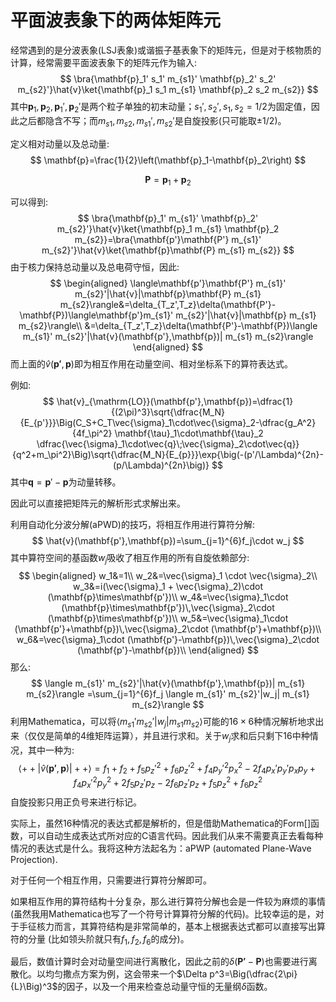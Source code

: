 # 平面波表象下的两体矩阵元

经常遇到的是分波表象(LSJ表象)或谐振子基表象下的矩阵元，但是对于核物质的计算，经常需要平面波表象下的矩阵元作为输入:
$$
\bra{\mathbf{p}_1' s_1' m_{s1}' \mathbf{p}_2' s_2' m_{s2}'}\hat{v}\ket{\mathbf{p}_1 s_1 m_{s1} \mathbf{p}_2 s_2 m_{s2}}
$$
其中$\mathbf{p}_1,\mathbf{p}_2,\mathbf{p}_1',\mathbf{p}_2'$是两个粒子单独的初末动量；$s_1',s_2',s_1,s_2=1/2$为固定值，因此之后都隐含不写；而$m_{s1},m_{s2},m_{s1}',m_{s2}'$是自旋投影(只可能取$\pm1/2$)。

定义相对动量以及总动量:
$$
\mathbf{p}=\frac{1}{2}\left(\mathbf{p}_1-\mathbf{p}_2\right)
$$

$$
\mathbf{P}=\mathbf{p}_1+\mathbf{p}_2
$$

可以得到:
$$
\bra{\mathbf{p}_1' m_{s1}' \mathbf{p}_2' m_{s2}'}\hat{v}\ket{\mathbf{p}_1 m_{s1} \mathbf{p}_2 m_{s2}}=\bra{\mathbf{p'}\mathbf{P'} m_{s1}' m_{s2}'}\hat{v}\ket{\mathbf{p}\mathbf{P} m_{s1} m_{s2}}
$$
由于核力保持总动量以及总电荷守恒，因此:
$$
\begin{aligned}
\langle\mathbf{p'}\mathbf{P'} m_{s1}' m_{s2}'|\hat{v}|\mathbf{p}\mathbf{P} m_{s1} m_{s2}\rangle&=\delta_{T_z',T_z}\delta(\mathbf{P'}-\mathbf{P})\langle\mathbf{p'}m_{s1}' m_{s2}'|\hat{v}|\mathbf{p} m_{s1} m_{s2}\rangle\\
&=\delta_{T_z',T_z}\delta(\mathbf{P'}-\mathbf{P})\langle m_{s1}' m_{s2}'|\hat{v}(\mathbf{p'},\mathbf{p})| m_{s1} m_{s2}\rangle
\end{aligned}
$$
而上面的$\hat{v}(\mathbf{p'},\mathbf{p})$即为相互作用在动量空间、相对坐标系下的算符表达式。

例如:
$$
\hat{v}_{\mathrm{LO}}(\mathbf{p'},\mathbf{p})=\dfrac{1}{(2\pi)^3}\sqrt{\dfrac{M_N}{E_{p'}}}\Big(C_S+C_T\vec{\sigma}_1\cdot\vec{\sigma}_2-\dfrac{g_A^2}{4f_\pi^2} \mathbf{\tau}_1\cdot\mathbf{\tau}_2 \dfrac{\vec{\sigma}_1\cdot\vec{q}\;\vec{\sigma}_2\cdot\vec{q}}{q^2+m_\pi^2}\Big)\sqrt{\dfrac{M_N}{E_{p}}}\exp{\big(-(p'/\Lambda)^{2n}-(p/\Lambda)^{2n}\big)}
$$
其中$\mathbf{q}=\mathbf{p}'-\mathbf{p}$为动量转移。

因此可以直接把矩阵元的解析形式求解出来。

利用自动化分波分解(aPWD)的技巧，将相互作用进行算符分解:
$$
\hat{v}(\mathbf{p'},\mathbf{p})=\sum_{j=1}^{6}f_j\cdot w_j
$$
其中算符空间的基函数$w_j$吸收了相互作用的所有自旋依赖部分:
$$
\begin{aligned}
w_1&=1\\
w_2&=\vec{\sigma}_1 \cdot \vec{\sigma}_2\\
w_3&=i(\vec{\sigma}_1 + \vec{\sigma}_2)\cdot (\mathbf{p}\times\mathbf{p'})\\
w_4&=\vec{\sigma}_1\cdot (\mathbf{p}\times\mathbf{p'})\,\vec{\sigma}_2\cdot (\mathbf{p}\times\mathbf{p'})\\
w_5&=\vec{\sigma}_1\cdot (\mathbf{p'}+\mathbf{p})\,\vec{\sigma}_2\cdot (\mathbf{p'}+\mathbf{p})\\
w_6&=\vec{\sigma}_1\cdot (\mathbf{p'}-\mathbf{p})\,\vec{\sigma}_2\cdot (\mathbf{p'}-\mathbf{p})\\
\end{aligned}
$$
那么:
$$
\langle m_{s1}' m_{s2}'|\hat{v}(\mathbf{p'},\mathbf{p})| m_{s1} m_{s2}\rangle
=\sum_{j=1}^{6}f_j \langle m_{s1}' m_{s2}'|w_j| m_{s1} m_{s2}\rangle
$$
利用Mathematica，可以将$\langle m_{s1}' m_{s2}'|w_j| m_{s1} m_{s2}\rangle$可能的$16\times 6$种情况解析地求出来（仅仅是简单的4维矩阵运算），并且进行求和。关于$w_j$求和后只剩下16中种情况，其中一种为:
$$
\langle ++|\hat{v}(\mathbf{p'},\mathbf{p})| ++\rangle=
f_1 + f_2 + f_5 p_z'^2 + f_6 p_z'^2 + f_4 p_y'^2 p_x^2 - 2 f_4 p_x' p_y' p_x p_y + f_4 p_x'^2 p_y^2 + 2 f_5 p_z' p_z - 2 f_6 p_z' p_z + f_5 p_z^2 + f_6 p_z^2
$$
自旋投影只用正负号来进行标记。

实际上，虽然16种情况的表达式都是解析的，但是借助Mathematica的Form[]函数，可以自动生成表达式所对应的C语言代码。因此我们从来不需要真正去看每种情况的表达式是什么。我将这种方法起名为：aPWP (automated Plane-Wave Projection).

对于任何一个相互作用，只需要进行算符分解即可。

如果相互作用的算符结构十分复杂，那么进行算符分解也会是一件较为麻烦的事情 (虽然我用Mathematica也写了一个符号计算算符分解的代码)。比较幸运的是，对于手征核力而言，其算符结构是非常简单的，基本上根据表达式都可以直接写出算符的分量 (比如领头阶就只有$f_1,f_2,f_6$的成分)。

最后，数值计算时会对动量空间进行离散化，因此之前的$\delta(\mathbf{P'}-\mathbf{P})$也需要进行离散化。以均匀撒点方案为例，这会带来一个$\Delta p^3=\Big(\dfrac{2\pi}{L}\Big)^3$的因子，以及一个用来检查总动量守恒的无量纲$\delta$函数。

